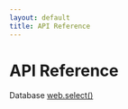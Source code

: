 ```yaml
---
layout: default
title: API Reference
---
```


# API Reference

Database
<a href="/reference/web.select">web.select()</a>
